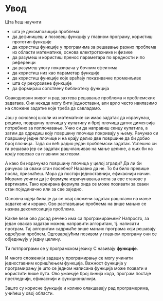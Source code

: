 # Увод

Шта ћеш научити

- шта је декомпозиција проблема
- да дефинишеш и позовеш функцију у главном програму, користиш прототип функције
- да користиш функције у програмима за решавање разних проблема из области математике,
основа електротехнике и физике
- да разумеш и користиш пренос параметара по вредности и по референци
- да разумеш улогу показивача у бочним ефектима
- да користиш низ као параметар функције
- да користиш функције које враћају показивачке променљиве
- шта су рекурзивне функције
- да формираш сопствену библиотеку функција

Свакодневни живот и рад захтева решавање проблема и проблемских задатака. Они некада могу
бити једноставни, али врло често наилазимо на сложене задатке које треба да савладамо.

Још у основноj школи из математике си имао задатак да израчунаш, рецимо, површину плочица
у купатилу и број плочица датих димензија потребних за поплочавање. Учио си да направиш
скицу купатила, а затим да одредиш коју површину плочице покривају у њему. Рачунао си
површину једне плочице и на крају делио две површине да би добио број плочица. Тада си већ
радио један проблемски задатак. Успешно си га решавао јер си задатак рашчлањивао на мање
целине, а њих би на крају повезао са главним захтевом.

А како би израчунао површину плочица у целој згради? Да ли би рачунао за сваки стан посебно?
Наравно да не. То би било превише посла, признаћеш. Мора да постоји једноставнији, ефикаснији
начин. Морамо уочити да је формула израчунавања иста за све станове у вертикали. Тако креирана
формула онда се може позивати за сваки стан појединачно или за све заједно.

Основна идеја билa је да се овај сложени задатак рашчлани на мање задатке или кораке. Ово
растављање проблема на више мањих се назива декомпозиција проблема.

Какве везе ово досад речено има са програмирањем? Напросто, за један овакав задатак можеш
направити алгоритам, тј. написати програм. Тај алгоритам садржаће више мањих програма који
решавају одређени проблем. Одговарајућим позивом у главном програму они се обједињују у
једну целину.

Ти потпрограми се у програмском језику С називају **функције**.

И много сложенији задаци у програмирању се могу учинити једноставним коришћењем функција.
Важност функција у програмирању је што се једном написана функција може позвати и користити
више пута. Ово умањује број линија кода, програм постаје прегледнији, ефикаснији и
функционалнији.

Зашто су корисне функције и колико олакшавају рад програмерима, учићеш у овој области.
